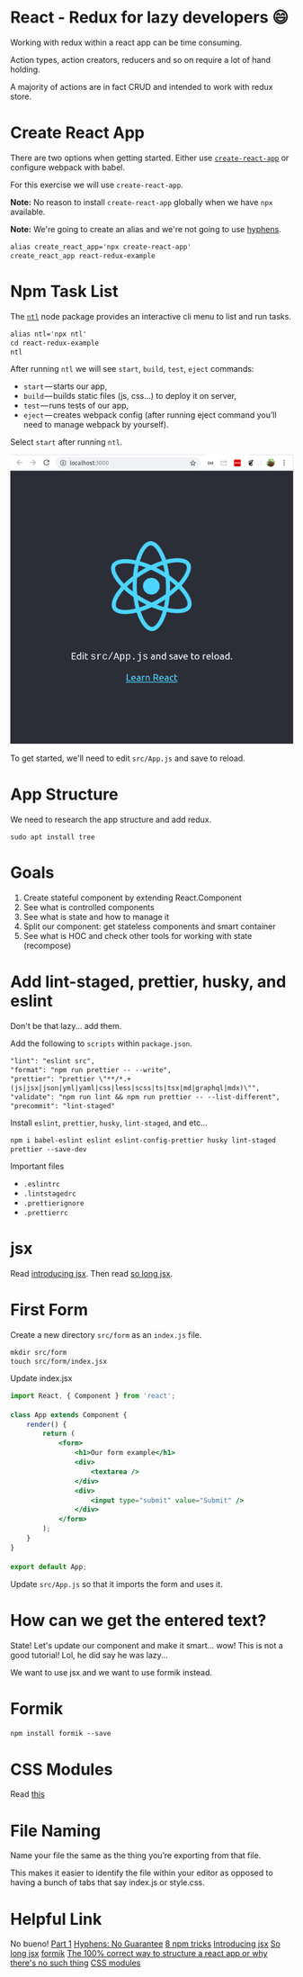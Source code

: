 # React - Redux for lazy developers :smile:
Working with redux within a react app can be time consuming.

Action types, action creators, reducers and so on require a lot of hand holding.

A majority of actions are in fact CRUD and intended to work with redux store.

# Create React App
There are two options when getting started. Either use [`create-react-app`](https://github.com/facebook/create-react-app) or configure webpack with babel.

For this exercise we will use `create-react-app`.

**Note:** No reason to install `create-react-app` globally when we have `npx` available.

**Note:** We're going to create an alias and we're not going to use [hyphens](https://unix.stackexchange.com/questions/168221/are-there-problems-with-hyphens-in-functions-aliases-and-executables).
```
alias create_react_app='npx create-react-app'
create_react_app react-redux-example
```

# Npm Task List
The [`ntl`](https://www.npmjs.com/package/ntl) node package provides an interactive cli menu to list and run tasks.
```
alias ntl='npx ntl'
cd react-redux-example
ntl
```

After running `ntl` we will see `start`, `build`, `test`, `eject` commands:

* `start` — starts our app,
* `build` — builds static files (js, css…) to deploy it on server,
* `test` — runs tests of our app,
* `eject` — creates webpack config (after running eject command you’ll need to manage webpack by yourself).

Select `start` after running `ntl`.

![Initial react page](img/initial-react-page.png)

To get started, we'll need to edit `src/App.js` and save to reload.

# App Structure
We need to research the app structure and add redux.

```
sudo apt install tree
```

# Goals
1. Create stateful component by extending React.Component
2. See what is controlled components
3. See what is state and how to manage it
4. Split our component: get stateless components and smart container
5. See what is HOC and check other tools for working with state (recompose)

# Add lint-staged, prettier, husky, and eslint
Don't be that lazy... add them.

Add the following to `scripts` within `package.json`.

```
"lint": "eslint src",
"format": "npm run prettier -- --write",
"prettier": "prettier \"**/*.+(js|jsx|json|yml|yaml|css|less|scss|ts|tsx|md|graphql|mdx)\"",
"validate": "npm run lint && npm run prettier -- --list-different",
"precommit": "lint-staged"
```

Install `eslint`, `prettier`, `husky`, `lint-staged`, and etc...

```
npm i babel-eslint eslint eslint-config-prettier husky lint-staged prettier --save-dev
```

Important files
* `.eslintrc`
* `.lintstagedrc`
* `.prettierignore`
* `.prettierrc`

# jsx
Read [introducing jsx](https://reactjs.org/docs/introducing-jsx.html).
Then read [so long jsx](https://github.com/facebook/create-react-app/issues/87#issuecomment-234627904).

# First Form
Create a new directory `src/form` as an `index.js` file.

```
mkdir src/form
touch src/form/index.jsx
```
Update index.jsx
```jsx
import React, { Component } from 'react';

class App extends Component {
    render() {
        return (
            <form>
                <h1>Our form example</h1>
                <div>
                    <textarea />
                </div>
                <div>
                    <input type="submit" value="Submit" />
                </div>
            </form>
        );
    }
}

export default App;
```

Update `src/App.js` so that it imports the form and uses it.

# How can we get the entered text?
State! Let's update our component and make it smart... wow! This is not a good tutorial! Lol, he did say he was lazy...

We want to use jsx and we want to use formik instead.

# Formik
```
npm install formik --save
```

# CSS Modules
Read [this](https://blog.pusher.com/css-modules-react/)

# File Naming
Name your file the same as the thing you’re exporting from that file.

This makes it easier to identify the file within your editor as opposed to having a bunch of tabs that say index.js or style.css.


# Helpful Link
No bueno! [Part 1](https://hackernoon.com/react-redux-for-lazy-developers-b551f16a456f)
[Hyphens: No Guarantee](https://unix.stackexchange.com/questions/168221/are-there-problems-with-hyphens-in-functions-aliases-and-executables)
[8 npm tricks](https://medium.freecodecamp.org/8-npm-tricks-you-can-use-to-impress-your-colleagues-dbdae1ef5f9e)
[Introducing jsx](https://reactjs.org/docs/introducing-jsx.html)
[So long jsx](https://github.com/facebook/create-react-app/issues/87#issuecomment-234627904)
[formik](https://jaredpalmer.com/formik/docs/overview)
[The 100% correct way to structure a react app or why there's no such thing](https://hackernoon.com/the-100-correct-way-to-structure-a-react-app-or-why-theres-no-such-thing-3ede534ef1ed)
[CSS modules](https://blog.pusher.com/css-modules-react/)